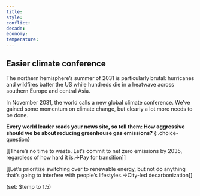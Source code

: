 ```yaml
---
title: 
style: 
conflict: 
decade: 
economy: 
temperature: 
---
```


## Easier climate conference

The northern hemisphere’s summer of 2031 is particularly brutal: hurricanes and wildfires batter the US while hundreds die in a heatwave across southern Europe and central Asia.

In November 2031, the world calls a new global climate conference. We’ve gained some momentum on climate change, but clearly a lot more needs to be done.

**Every world leader reads your news site, so tell them: How aggressive should we be about reducing greenhouse gas emissions?**
{:.choice-question}

[[There’s no time to waste. Let’s commit to net zero emissions by 2035, regardless of how hard it is.->Pay for transition]]

[[Let’s prioritize switching over to renewable energy, but not do anything that’s going to interfere with people’s lifestyles.->City-led decarbonization]]

(set: $temp to 1.5)
